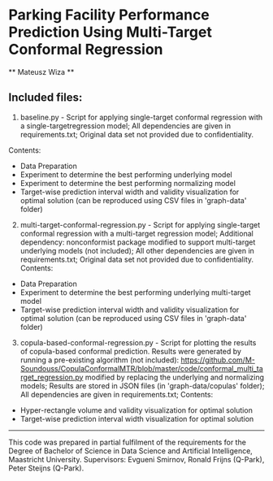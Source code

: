 # Parking Facility Performance Prediction Using Multi-Target Conformal Regression
** Mateusz Wiza **

## Included files:

1. baseline.py - Script for applying single-target conformal regression 
with a single-targetregression model; All dependencies are given in 
requirements.txt; Original data set not provided due to confidentiality.

Contents:
 - Data Preparation
 - Experiment to determine the best performing underlying model
 - Experiment to determine the best performing normalizing model
 - Target-wise prediction interval width and validity visualization for optimal solution
   (can be reproduced using CSV files in 'graph-data' folder)

2. multi-target-conformal-regression.py - Script for applying single-target 
conformal regression with a multi-target regression model; Additional 
dependency: nonconformist package modified to support multi-target underlying
models (not included); All other dependencies are given in  requirements.txt; 
Original data set not provided due to confidentiality. 
Contents:
 - Data Preparation
 - Experiment to determine the best performing underlying multi-target model
 - Target-wise prediction interval width and validity visualization for optimal solution
   (can be reproduced using CSV files in 'graph-data' folder)

3. copula-based-conformal-regression.py - Script for plotting the results of
copula-based conformal prediction. Results were generated by running a pre-existing 
algorithm (not included): https://github.com/M-Soundouss/CopulaConformalMTR/blob/master/code/conformal_multi_target_regression.py
modified by replacing the underlying and normalizing models; Results are stored in
JSON files (in 'graph-data/copulas' folder); All dependencies are given in 
requirements.txt;
Contents:
 - Hyper-rectangle volume and validity visualization for optimal solution
 - Target-wise prediction interval width visualization for optimal solution



-------------
This code was prepared in partial fulfilment of the requirements for the
Degree of Bachelor of Science in Data Science and Artificial Intelligence,
Maastricht University. Supervisors: Evgueni Smirnov, Ronald Frijns (Q-Park),
Peter Steijns (Q-Park).
